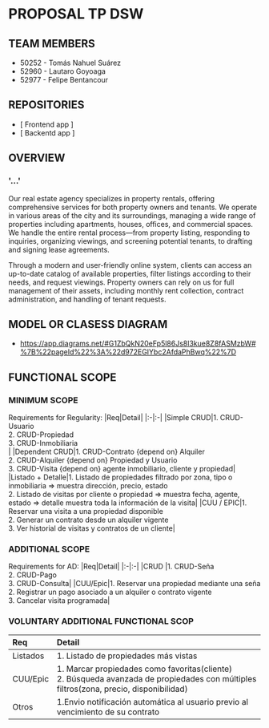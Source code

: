 # PROPOSAL TP DSW



## TEAM MEMBERS
* 50252 - Tomás Nahuel Suárez
* 52960 - Lautaro Goyoaga
* 52977 - Felipe Bentancour



## REPOSITORIES
* [ Frontend app ]
* [ Backentd app ]



## OVERVIEW

### '...'

Our real estate agency specializes in property rentals, offering comprehensive services for both property owners and tenants. We operate in various areas of the city and its surroundings, managing a wide range of properties including apartments, houses, offices, and commercial spaces. We handle the entire rental process—from property listing, responding to inquiries, organizing viewings, and screening potential tenants, to drafting and signing lease agreements.

Through a modern and user-friendly online system, clients can access an up-to-date catalog of available properties, filter listings according to their needs, and request viewings. Property owners can rely on us for full management of their assets, including monthly rent collection, contract administration, and handling of tenant requests.



## MODEL OR CLASESS DIAGRAM
* https://app.diagrams.net/#G1ZbQkN20eFp5l86Js8l3kue8Z8fASMzbW#%7B%22pageId%22%3A%22d972EGIYbc2AfdaPhBwq%22%7D



## FUNCTIONAL SCOPE

### MINIMUM SCOPE
Requirements for Regularity:
|Req|Detail|
|:-|:-|
|Simple CRUD|1. CRUD-Usuario<br>2. CRUD-Propiedad<br>3. CRUD-Inmobiliaria<br>|
|Dependent CRUD|1. CRUD-Contrato {depend on} Alquiler<br>2. CRUD-Alquiler {depend on} Propiedad y Usuario<br>3. CRUD-Visita {depend on} agente inmobiliario, cliente y propiedad|
|Listado + Detalle|1. Listado de propiedades filtrado por zona, tipo o inmobiliaria => muestra dirección, precio, estado<br>2. Listado de visitas por cliente o propiedad => muestra fecha, agente, estado => detalle muestra toda la información de la visita|
|CUU / EPIC|1. Reservar una visita a una propiedad disponible<br>2. Generar un contrato desde un alquiler vigente<br>3. Ver historial de visitas y contratos de un cliente|


### ADDITIONAL SCOPE
Requirements for AD:
|Req|Detail|
|:-|:-|
|CRUD |1. CRUD-Seña<br>2. CRUD-Pago<br>3. CRUD-Consulta|
|CUU/Epic|1. Reservar una propiedad mediante una seña<br>2. Registrar un pago asociado a un alquiler o contrato vigente<br>3. Cancelar visita programada|


### VOLUNTARY ADDITIONAL FUNCTIONAL SCOP
|Req|Detail|
|:-|:-|
|Listados |1. Listado de propiedades más vistas|
|CUU/Epic|1. Marcar propiedades como favoritas(cliente)<br>2. Búsqueda avanzada de propiedades con múltiples filtros(zona, precio, disponibilidad)|
|Otros|1.Envio notificación automática al usuario previo al vencimiento de su contrato|
